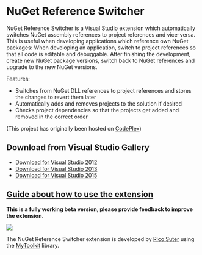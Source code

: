 # NuGet Reference Switcher

NuGet Reference Switcher is a Visual Studio extension which automatically switches NuGet assembly references to project references and vice-versa. This is useful when developing applications which reference own NuGet packages: When developing an application, switch to project references so that all code is editable and debuggable. After finishing the development, create new NuGet package versions, switch back to NuGet references and upgrade to the new NuGet versions. 

Features: 

- Switches from NuGet DLL references to project references and stores the changes to revert them later
- Automatically adds and removes projects to the solution if desired
- Checks project dependencies so that the projects get added and removed in the correct order

(This project has originally been hosted on [CodePlex](http://nugetreferenceswitcher.codeplex.com))

## Download from Visual Studio Gallery

* [Download for Visual Studio 2012](https://visualstudiogallery.msdn.microsoft.com/9a7bbfb3-1b44-4a59-8204-0a01abbeeaca)
* [Download for Visual Studio 2013](https://visualstudiogallery.msdn.microsoft.com/68878c27-110c-43ec-ae61-3ea3f7aae88c)
* [Download for Visual Studio 2015](https://visualstudiogallery.msdn.microsoft.com/e2458c0b-03c0-47a9-a94b-0d28567e0a84)

## [Guide about how to use the extension](https://github.com/rsuter/NuGetReferenceSwitcher/wiki/Guide)

**This is a fully working beta version, please provide feedback to improve the extension.**

![](http://rsuter.com/Upload/NuGetReferenceSwitcher/02.png)

The NuGet Reference Switcher extension is developed by [Rico Suter](http://rsuter.com) using the [MyToolkit](https://github.com/MyToolkit/Core) library. 


